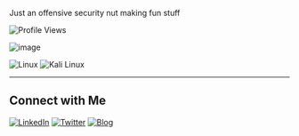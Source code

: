 Just an offensive security nut making fun stuff


![Profile Views](https://komarev.com/ghpvc/?username=Stuub&color=blueviolet)

![image](https://github.com/user-attachments/assets/f4ec91c3-e174-4424-b77a-6c2e35046954)


![Linux](https://img.shields.io/badge/Linux-000000?style=for-the-badge&logo=linux&logoColor=black)
![Kali Linux](https://img.shields.io/badge/Kali_Linux-000000?style=for-the-badge&logo=kalilinux&logoColor=white)

---

## Connect with Me
[![LinkedIn](https://img.shields.io/badge/LinkedIn-000000?style=for-the-badge&logo=linkedin&logoColor=white)]([https://www.linkedin.com/in/stuub](https://www.linkedin.com/in/stuart-beck-4a69051a4/))
[![Twitter](https://img.shields.io/badge/Twitter-000000?style=for-the-badge&logo=twitter&logoColor=white)](https://twitter.com/StuartBeck11)
[![Blog](https://img.shields.io/badge/Blog-000000?style=for-the-badge&logo=blogger&logoColor=white)](https://stuub.dev)

